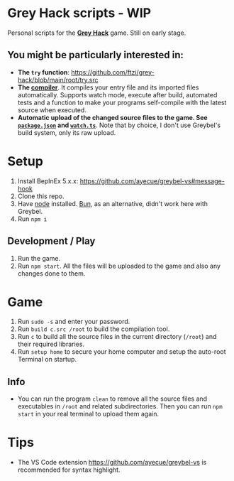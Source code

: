 # Grey Hack scripts - WIP

Personal scripts for the **[Grey Hack](https://store.steampowered.com/app/605230/Grey_Hack/)** game. Still on early stage.

## **You might be particularly interested in:**
- **The `try` function**: https://github.com/ftzi/grey-hack/blob/main/root/try.src
- **The [compiler](https://github.com/ftzi/grey-hack/blob/main/package.json)**. It compiles your entry file and its imported files automatically. Supports watch mode, execute after build, automated tests and a function to make your programs self-compile with the latest source when executed.
- **Automatic upload of the changed source files to the game. See [`package.json`](https://github.com/ftzi/grey-hack/blob/main/package.json) and [`watch.ts`](https://github.com/ftzi/grey-hack/blob/main/watch.ts)**. Note that by choice, I don't use Greybel's build system, only its raw upload.

# Setup
1) Install BepInEx 5.x.x: https://github.com/ayecue/greybel-vs#message-hook
1) Clone this repo.
1) Have [node](https://nodejs.org/en) installed. [Bun](https://bun.sh/), as an alternative, didn't work here with Greybel.
1) Run `npm i`

## Development / Play
1) Run the game.
1) Run `npm start`. All the files will be uploaded to the game and also any changes done to them.

# Game
1) Run `sudo -s` and enter your password.
1) Run `build c.src /root` to build the compilation tool.
1) Run `c` to build all the source files in the current directory (`/root`) and their required libraries.
1) Run `setup home` to secure your home computer and setup the auto-root Terminal on startup.

## Info
- You can run the program `clean` to remove all the source files and executables in `/root` and related subdirectories. Then you can run `npm start` in your real terminal to upload them again.

# Tips
- The VS Code extension https://github.com/ayecue/greybel-vs is recommended for syntax highlight.
